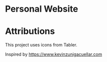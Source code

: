 # Personal Website

# Attributions

This project uses icons from Tabler.

Inspired by https://www.kevinzunigacuellar.com